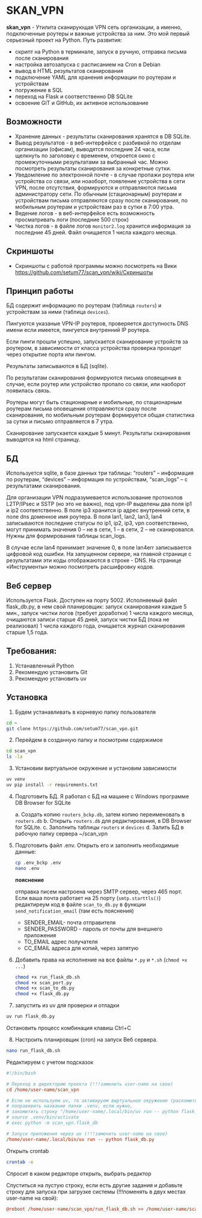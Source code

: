 # SKAN_VPN

**skan_vpn** - Утилита сканирующая VPN сеть организации, а именно, подключенные роутеры и важные устройства за ним. Это мой первый серьезный проект на Python. Путь развития:

- скрипт на Python в терминале, запуск в ручную, отправка письма после сканирования
- настройка автозапуска с расписанием на Cron в Debian
- вывод в HTML результатов сканирования
- подключение YAML для хранения информации по роутерам и устройствам
- погружение в SQL
- переход на Flask и соответственно DB SQLite
- освоение GIT и GitHub, их активное использование

## Возможности

- Хранение данных - результаты сканирования хранятся в DB SQLite.
- Вывод результатов - в веб-интерфейсе с разбивкой по отделам организации (офисам), выводятся последние 24 часа, если щелкнуть по заголовку с временем, откроется окно с промежуточными результатами за выбранный час. Можно посмотреть результаты сканирования за конкретные сутки.
- Уведомление по электронной почте - в случае пропажи роутера или устройства со связи, или ноаоборт, появление устройства в сети VPN, после отсутствия, формируются и отправляются письма администратору сети. По обычным (стационарным) роутерам и устройствам письма отправляются сразу после сканирования, по мобильным роутерам и устройствам раз в сутки в 7:00 утра.
- Ведение логов - в веб-интерфейсе есть возможность просматривать логи (последние 500 строк)
- Чистка логов - в файле логов `monitor2.log` хранится информация за последние 45 дней. Файл очищается 1 числа каждого месяца.

## Скриншоты

- Скриншоты с работой программы можно посмотреть на Вики https://github.com/setum77/scan_vpn/wiki/Скриншоты

## Принцип работы

БД содержит информацию по роутерам (таблица `routers`) и устройствам за ними (таблица `devices`).

Пингуются указаные VPN-IP роутеров, проверяется доступность DNS имени если имеется, пингуется внутренний IP роутера.

Если пинги прошли успешно, запускается сканирование устройств за роутером, в зависимости от класса устройства проверка проходит через открытие порта или пингом.

Результаты записываются в БД (sqlite).

По результатам сканирования формируются письма оповещения в случае, если роутер или устройство пропало со связи, или наоборот появилась связь.

Роутеры могут быть стационарные и мобильные, по стационарным роутерам письма оповещения отправляются сразу после сканирования, по мобильным роутерам формируется общая статистика за сутки и письмо отправляется в 7 утра.

Сканирование запускается каждые 5 минут. Результаты сканирования выводятся на html страницу.

## БД

Используется sqlite, в базе данных три таблицы: “routers” – информация по роутерам, “devices” – информация по устройствам, “scan_logs” – с результатами сканирования.

Для организации VPN подразумевается использование протоколов L2TP/IPsec и SSTP (но это не важно), под vpn-IP выделены два поля ip1 и ip2 соответственно. В поле ip3 хранится ip адрес внутренний сети, в поле dns доменное имя роутера. В поля lan1, lan2, lan3, lan4 записываются последние статусы по ip1, ip2, ip3, vpn соответственно, могут принимать значения 0 – не в сети, 1 – в сети, 2 – не сканировался. Нужны для формирования таблицы scan_logs.

В случае если lan4 принимает значение 0, в поле lan4err записывается цифровой код ошибки. На запущенном сервере, на главной странице с результатами эти коды отображаются в строке - DNS. На странице «Инструменты» можно посмотреть расшифровку кодов.

## Веб сервер

Используется Flask. Доступен на порту 5002. Исполняемый файл flask_db.py, в нем свой планировщик: запуск сканирования каждые 5 мин., запуск чистки логов (требует доработки) 1 числа каждого месяца, очищаются записи старше 45 дней, запуск чистки БД (пока не реализовал) 1 числа каждого года, очищается журнал сканирования старше 1,5 года.

## Требования:

1. Устанавленный Python
2. Рекомендую установить Git
3. Рекомендую установить uv

## Установка

1. Будем устанавливать в корневую папку пользователя

```bash
cd ~
git clone https://github.com/setum77/scan_vpn.git
```

2. Перейдем в созданную папку и посмотрим содержимое

```bash
cd scan_vpn
ls -la
```

3. Установим виртуальное окружение и установим зависимости

```bash
uv venv
uv pip install -r requirements.txt
```

4. Подготовить БД. Я работал с БД на машине с Windows программе DB Browser for SQLite

   a. Создать копию `routers_bckp.db`, затем копию переименовать в `routers.db`
   b. Открыть `routers.db` для редактирования, в DB Browser for SQLite.
   c. Заполнить таблицы `routers` и `devices`
   d. Залить БД в рабочую папку сервера ~/scan_vpn

5. Подготовить файл .env. Открыть его и заполнить необходимые данные:

   ```bash
   cp .env_bckp .env
   nano .env
   ```

   **пояснение**

   отправка писем настроена через SMTP сервер, через 465 порт. Если ваша почта работает на 25 порту (`smtp.starttls()`) редактиреум код в файле `scan_to_db.py` в функции `send_notification_email` (там есть пояснения)

   - SENDER_EMAIL- почта отправителя
   - SENDER_PASSWORD - пароль от почты для внешнего приложения
   - TO_EMAIL адрес получателя
   - CC_EMAIL адреса для копий, через запятую

6. Добавить права на исполнение на все файлы `*.py` и `*.sh` (`chmod +x ...`)

   ```bash
   chmod +x run_flask_db.sh
   chmod +x scan_port.py
   chmod +x scan_to_db.py
   chmod +x flask_db.py
   ```

7. запустить из uv для проверки и отладки

```bash
uv run flask_db.py
```

Остановить процесс комбинация клавиш Ctrl+C

8. Настроить планировщик (cron) на запуск Веб сервера.

```bash
nano run_flask_db.sh
```

Редактируем с учетом подсказок

```ini
#!/bin/bash

# Переход в директорию проекта (!!!заменить user-name на свое)
cd /home/user-name/scan_vpn

# Если не используем uv, то активируем виртуальное окружение (раскомитить две строки ниже,
# поправивить название папки .venv, если нужно,
# закомитить строку "/home/user-name/.local/bin/uv run -- python flask_db.py")
# source .venv/bin/activate
# exec python -m scan_vpn.flask_db

# Запуск приложения через uv (!!!заменить user-name на свое)
/home/user-name/.local/bin/uv run -- python flask_db.py
```

Открыть crontab

```bash
crontab -e
```

Спросит в каком редакторе открыть, выбрать редактор

Спуститься на пустую строку, если есть другие задания и добавьте строку для запуска при загрузке системы (!!!поменять в двух местах user-name на свой):

```ini
@reboot /home/user-name/scan_vpn/run_flask_db.sh >> /home/user-name/scan_vpn/cron.log 2>&1
```
